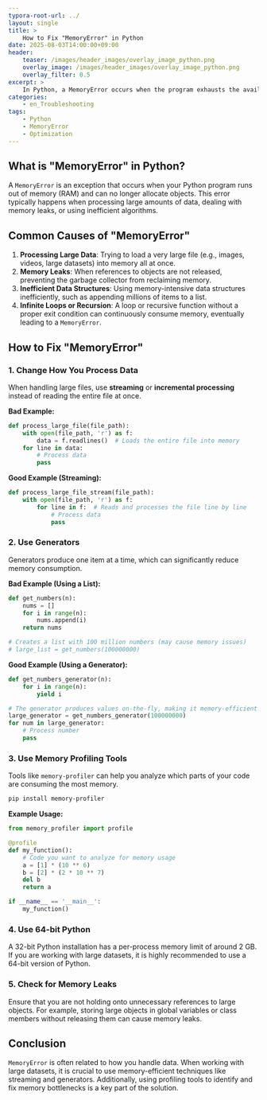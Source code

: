 ```yaml
---
typora-root-url: ../
layout: single
title: >
    How to Fix "MemoryError" in Python
date: 2025-08-03T14:00:00+09:00
header:
    teaser: /images/header_images/overlay_image_python.png
    overlay_image: /images/header_images/overlay_image_python.png
    overlay_filter: 0.5
excerpt: >
    In Python, a MemoryError occurs when the program exhausts the available system memory. This article explains the causes of MemoryError and how to fix it.
categories:
    - en_Troubleshooting
tags:
    - Python
    - MemoryError
    - Optimization
---
```


## What is "MemoryError" in Python?

A `MemoryError` is an exception that occurs when your Python program runs out of memory (RAM) and can no longer allocate objects. This error typically happens when processing large amounts of data, dealing with memory leaks, or using inefficient algorithms.

## Common Causes of "MemoryError"

1.  **Processing Large Data**: Trying to load a very large file (e.g., images, videos, large datasets) into memory all at once.
2.  **Memory Leaks**: When references to objects are not released, preventing the garbage collector from reclaiming memory.
3.  **Inefficient Data Structures**: Using memory-intensive data structures inefficiently, such as appending millions of items to a list.
4.  **Infinite Loops or Recursion**: A loop or recursive function without a proper exit condition can continuously consume memory, eventually leading to a `MemoryError`.

## How to Fix "MemoryError"

### 1. Change How You Process Data

When handling large files, use **streaming** or **incremental processing** instead of reading the entire file at once.

**Bad Example:**
```python
def process_large_file(file_path):
    with open(file_path, 'r') as f:
        data = f.readlines()  # Loads the entire file into memory
    for line in data:
        # Process data
        pass
```

**Good Example (Streaming):**
```python
def process_large_file_stream(file_path):
    with open(file_path, 'r') as f:
        for line in f:  # Reads and processes the file line by line
            # Process data
            pass
```

### 2. Use Generators

Generators produce one item at a time, which can significantly reduce memory consumption.

**Bad Example (Using a List):**
```python
def get_numbers(n):
    nums = []
    for i in range(n):
        nums.append(i)
    return nums

# Creates a list with 100 million numbers (may cause memory issues)
# large_list = get_numbers(100000000)
```

**Good Example (Using a Generator):**
```python
def get_numbers_generator(n):
    for i in range(n):
        yield i

# The generator produces values on-the-fly, making it memory-efficient
large_generator = get_numbers_generator(100000000)
for num in large_generator:
    # Process number
    pass
```

### 3. Use Memory Profiling Tools

Tools like `memory-profiler` can help you analyze which parts of your code are consuming the most memory.

```bash
pip install memory-profiler
```

**Example Usage:**
```python
from memory_profiler import profile

@profile
def my_function():
    # Code you want to analyze for memory usage
    a = [1] * (10 ** 6)
    b = [2] * (2 * 10 ** 7)
    del b
    return a

if __name__ == '__main__':
    my_function()
```

### 4. Use 64-bit Python

A 32-bit Python installation has a per-process memory limit of around 2 GB. If you are working with large datasets, it is highly recommended to use a 64-bit version of Python.

### 5. Check for Memory Leaks

Ensure that you are not holding onto unnecessary references to large objects. For example, storing large objects in global variables or class members without releasing them can cause memory leaks.

## Conclusion

`MemoryError` is often related to how you handle data. When working with large datasets, it is crucial to use memory-efficient techniques like streaming and generators. Additionally, using profiling tools to identify and fix memory bottlenecks is a key part of the solution.

